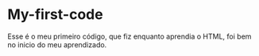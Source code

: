 # My-first-code
Esse é o meu primeiro código, que fiz enquanto aprendia o HTML, foi bem no inicio do meu aprendizado.
